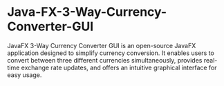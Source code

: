# Java-FX-3-Way-Currency-Converter-GUI
JavaFX 3-Way Currency Converter GUI is an open-source JavaFX application designed to simplify currency conversion. It enables users to convert between three different currencies simultaneously, provides real-time exchange rate updates, and offers an intuitive graphical interface for easy usage.
